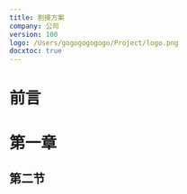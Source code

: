 ```yaml
---
title: 割接方案
company: 公司
version: 100
logo: /Users/gogogogogogo/Project/logo.png
docxtoc: true
---
```


# 前言

# 第一章

## 第二节

